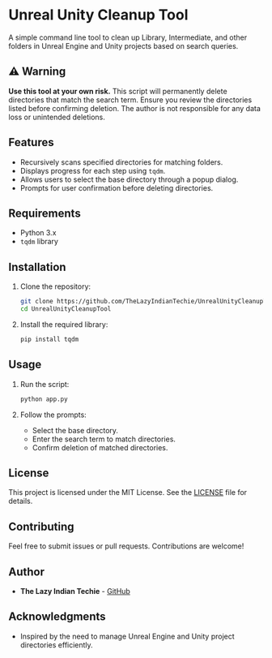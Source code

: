
# Unreal Unity Cleanup Tool

A simple command line tool to clean up Library, Intermediate, and other folders in Unreal Engine and Unity projects based on search queries.

## ⚠️ Warning

**Use this tool at your own risk.** This script will permanently delete directories that match the search term. Ensure you review the directories listed before confirming deletion. The author is not responsible for any data loss or unintended deletions.

## Features

- Recursively scans specified directories for matching folders.
- Displays progress for each step using `tqdm`.
- Allows users to select the base directory through a popup dialog.
- Prompts for user confirmation before deleting directories.

## Requirements

- Python 3.x
- `tqdm` library

## Installation

1. Clone the repository:
   ```sh
   git clone https://github.com/TheLazyIndianTechie/UnrealUnityCleanupTool.git
   cd UnrealUnityCleanupTool
   ```

2. Install the required library:
   ```sh
   pip install tqdm
   ```

## Usage

1. Run the script:
   ```sh
   python app.py
   ```

2. Follow the prompts:
   - Select the base directory.
   - Enter the search term to match directories.
   - Confirm deletion of matched directories.

## License

This project is licensed under the MIT License. See the [LICENSE](LICENSE) file for details.

## Contributing

Feel free to submit issues or pull requests. Contributions are welcome!

## Author

- **The Lazy Indian Techie** - [GitHub](https://github.com/TheLazyIndianTechie)

## Acknowledgments

- Inspired by the need to manage Unreal Engine and Unity project directories efficiently.
